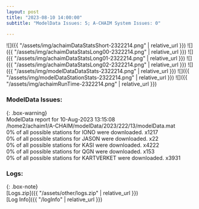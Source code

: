 ```yaml
---
layout: post
title: "2023-08-10 14:00:00"
subtitle: "ModelData Issues: 5; A-CHAIM System Issues: 0"

---
```


![]({{ "/assets/img/achaimDataStatsShort-2322214.png" | relative_url }})
![]({{ "/assets/img/achaimDataStatsLong00-2322214.png" | relative_url }})
![]({{ "/assets/img/achaimDataStatsLong01-2322214.png" | relative_url }})
![]({{ "/assets/img/achaimDataStatsLong02-2322214.png" | relative_url }})
![]({{ "/assets/img/modelDataDataStats-2322214.png" | relative_url }})
![]({{ "/assets/img/modelDataStationStats-2322214.png" | relative_url }})
![]({{ "/assets/img/achaimRunTime-2322214.png" | relative_url }})


### ModelData Issues:  
  
{: .box-warning}  
 ModelData report for 10-Aug-2023 13:15:08   
 /home2/achaim1/A-CHAIM/modelData/2023/222/13/modelData.mat   
 0% of all possible stations for IONO were downloaded. x1217   
 0% of all possible stations for JASON were downloaded. x22   
 0% of all possible stations for KASI were downloaded. x4222   
 0% of all possible stations for QGN were downloaded. x153   
 0% of all possible stations for KARTVERKET were downloaded. x3931   
  


### Logs:  
  
{: .box-note}  
[Logs.zip]({{ "/assets/other/logs.zip" | relative_url }})  
[Log Info]({{ "/logInfo" | relative_url }})  
